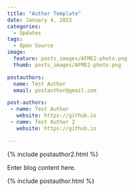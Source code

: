 ```yaml
---
title: "Author Template"
date: January 4, 2022
categories:
  - Updates
tags:
  - Open Source
image:
  feature: posts_images/AFME2-photo.png
  thumb: posts_images/AFME2-photo.png

postauthors:
  name: Test Author
  email: postauthor@gmail.com

post-authors:
 - name: Test Author
   website: https://github.io
 - name: Test Author 2
   website: https://github.io

---
```

<div>
{% include postauthor2.html %}
</div>

Enter blog content here.

<div>
{% include postauthor.html %}
</div>

